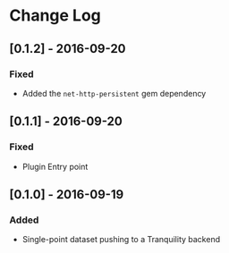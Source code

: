 # Change Log

## [0.1.2] - 2016-09-20
### Fixed
- Added the `net-http-persistent` gem dependency

## [0.1.1] - 2016-09-20
### Fixed
- Plugin Entry point

## [0.1.0] - 2016-09-19
### Added
- Single-point dataset pushing to a Tranquility backend
